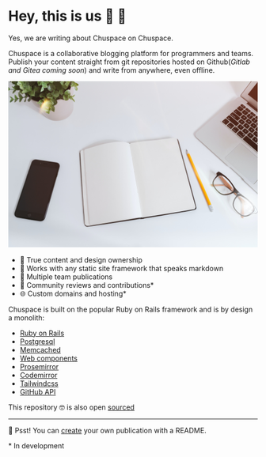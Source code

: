 # Hey, this is us 👋 🌱

Yes, we are writing about Chuspace on Chuspace.

Chuspace is a collaborative blogging platform for programmers and teams.
Publish your content straight from git repositories hosted on
Github(_Gitlab and Gitea coming soon_) and write from anywhere, even offline.

![collaborative writing](/assets/writing.jpeg)

- 💪 True content and design ownership
- 🔌 Works with any static site framework that speaks markdown
- 📙 Multiple team publications
- 🙌 Community reviews and contributions\*
- 🌐 Custom domains and hosting\*

Chuspace is built on the popular Ruby on Rails framework and is by design a monolith:

- [Ruby on Rails](https://rubyonrails.org/)
- [Postgresql](https://www.postgresql.org/)
- [Memcached](https://memcached.org/)
- [Web components](https://developer.mozilla.org/en-US/docs/Web/Web_Components)
- [Prosemirror](https://prosemirror.net/)
- [Codemirror](https://codemirror.net/)
- [Tailwindcss](https://tailwindcss.com/)
- [GitHub API](https://docs.github.com/en/rest)

This repository 🤓 is also open [sourced](https://github.com/chuspace/self)

---

🤫 Psst! You can [create](/connect) your own publication with a README.

\* In development
